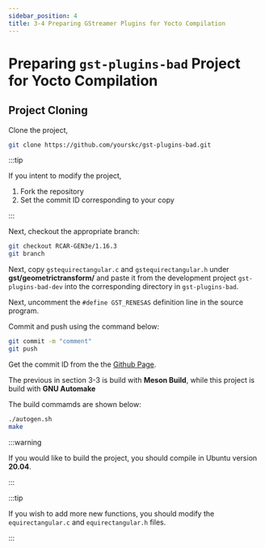 ```yaml
---
sidebar_position: 4
title: 3-4 Preparing GStreamer Plugins for Yocto Compilation
---
```


# Preparing `gst-plugins-bad` Project for Yocto Compilation
## Project Cloning
Clone the project,
```bash
git clone https://github.com/yourskc/gst-plugins-bad.git
```

:::tip

If you intent to modify the project,
1. Fork the repository
2. Set the commit ID corresponding to your copy

:::

Next, checkout the appropriate branch:
```bash
git checkout RCAR-GEN3e/1.16.3
git branch
```

Next, copy `gstequirectangular.c` and `gstequirectangular.h` under **gst/geometrictransform/** and paste it from the development project `gst-plugins-bad-dev` into the corresponding directory in `gst-plugins-bad`.

Next, uncomment the `#define GST_RENESAS` definition line in the source program.

Commit and push using the command below:
```bash
git commit -m "comment"
git push
```

Get the commit ID from the the [Github Page](https://github.com/yourskc/gst-plugins-bad/tree/RCAR-GEN3/1.6.3).

The previous in section 3-3 is build with **Meson Build**, while this project is build with **GNU Automake**

The build commamds are shown below:
```bash
./autogen.sh
make
```

:::warning

If you would like to build the project, you should compile in Ubuntu version **20.04**.

:::

:::tip

If you wish to add more new functions, you should modify the `equirectangular.c` and `equirectangular.h` files.

:::